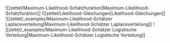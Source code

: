 ![[zettel/Maximum-Likelihood-Schätzfunktion|Maximum-Likelihood-Schätzfunktion]]
![[zettel/Likelihood-Gleichungen|Likelihood-Gleichungen]]
![[zettel/_examples/Maximum-Likelihood-Schätzer Laplaceverteilung|Maximum-Likelihood-Schätzer Laplaceverteilung]]
![[zettel/_examples/Maximum-Likelihood-Schätzer Logistische Verteilung|Maximum-Likelihood-Schätzer Logistische Verteilung]]